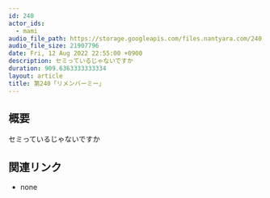 ```yaml
---
id: 240
actor_ids:
  - mami
audio_file_path: https://storage.googleapis.com/files.nantyara.com/240.mp3
audio_file_size: 21907796
date: Fri, 12 Aug 2022 22:55:00 +0900
description: セミっているじゃないですか
duration: 909.6363333333334
layout: article
title: 第240「リメンバーミー」
---
```

## 概要

セミっているじゃないですか

## 関連リンク

* none
